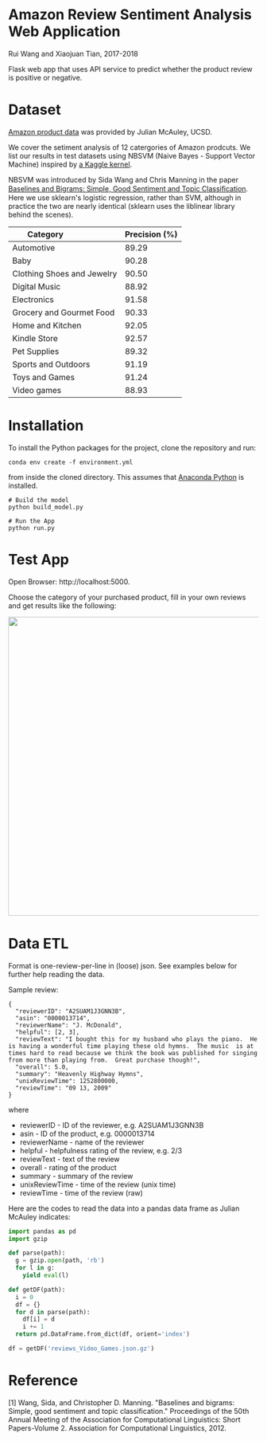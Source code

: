 # Amazon Review Sentiment Analysis Web Application

Rui Wang and Xiaojuan Tian, 2017-2018

Flask web app that uses API service to predict whether the product review is positive or negative.

# Dataset

[Amazon product data](http://jmcauley.ucsd.edu/data/amazon/links.html) was provided by Julian McAuley, UCSD.

We cover the setiment analysis of 12 catergories of Amazon prodcuts. We list our results in test datasets using NBSVM (Naive Bayes - Support Vector Machine) inspired by [a Kaggle kernel](https://www.kaggle.com/jhoward/nb-svm-strong-linear-baseline-eda-0-052-lb). 

NBSVM was introduced by Sida Wang and Chris Manning in the paper [Baselines and Bigrams: Simple, Good Sentiment and Topic Classiﬁcation](https://nlp.stanford.edu/pubs/sidaw12_simple_sentiment.pdf). Here we use sklearn's logistic regression, rather than SVM, although in practice the two are nearly identical (sklearn uses the liblinear library behind the scenes).

| Category                   | Precision (%) |
|----------------------------|--------------|
| Automotive                 | 89.29        |
| Baby                       | 90.28        |
| Clothing Shoes and Jewelry | 90.50        |
| Digital Music              | 88.92        |
| Electronics                | 91.58        |
| Grocery and Gourmet Food   | 90.33        |
| Home and Kitchen           | 92.05        |
| Kindle Store               | 92.57        |
| Pet Supplies               | 89.32        |
| Sports and Outdoors        | 91.19        |
| Toys and Games             | 91.24        |
| Video games                | 88.93        |

# Installation

To install the Python packages for the project, clone the repository and run:

`conda env create -f environment.yml`

from inside the cloned directory. This assumes that [Anaconda Python](https://www.continuum.io/downloads) is installed.

```
# Build the model 
python build_model.py

# Run the App
python run.py
``` 

# Test App

Open Browser: http://localhost:5000.

Choose the category of your purchased product, fill in your own reviews and get results like the following:

<img src="https://github.com/wangruinju/Amazon_Review_Sentiment_Analysis/blob/master/Demo.png" width="600" />

# Data ETL

Format is one-review-per-line in (loose) json. See examples below for further help reading the data.

Sample review:

```
{
  "reviewerID": "A2SUAM1J3GNN3B",
  "asin": "0000013714",
  "reviewerName": "J. McDonald",
  "helpful": [2, 3],
  "reviewText": "I bought this for my husband who plays the piano.  He is having a wonderful time playing these old hymns.  The music  is at times hard to read because we think the book was published for singing from more than playing from.  Great purchase though!",
  "overall": 5.0,
  "summary": "Heavenly Highway Hymns",
  "unixReviewTime": 1252800000,
  "reviewTime": "09 13, 2009"
}
```
where

* reviewerID - ID of the reviewer, e.g. A2SUAM1J3GNN3B
* asin - ID of the product, e.g. 0000013714
* reviewerName - name of the reviewer
* helpful - helpfulness rating of the review, e.g. 2/3
* reviewText - text of the review
* overall - rating of the product
* summary - summary of the review
* unixReviewTime - time of the review (unix time)
* reviewTime - time of the review (raw)

 Here are the codes to read the data into a pandas data frame as Julian McAuley indicates:

```python
import pandas as pd
import gzip

def parse(path):
  g = gzip.open(path, 'rb')
  for l in g:
    yield eval(l)

def getDF(path):
  i = 0
  df = {}
  for d in parse(path):
    df[i] = d
    i += 1
  return pd.DataFrame.from_dict(df, orient='index')

df = getDF('reviews_Video_Games.json.gz')
```

# Reference

[1] Wang, Sida, and Christopher D. Manning. "Baselines and bigrams: Simple, good sentiment and topic classification." Proceedings of the 50th Annual Meeting of the Association for Computational Linguistics: Short Papers-Volume 2. Association for Computational Linguistics, 2012.
